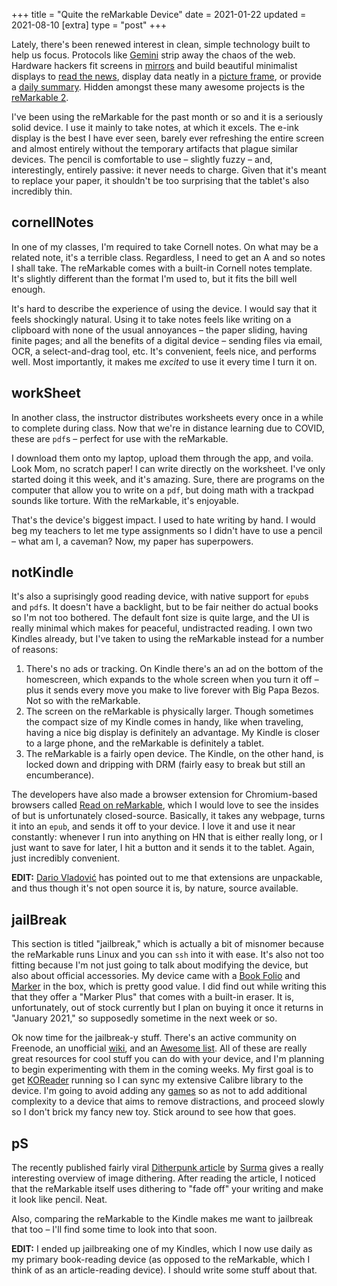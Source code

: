 +++
title = "Quite the reMarkable Device"
date = 2021-01-22
updated = 2021-08-10
[extra]
type = "post"
+++

Lately, there's been renewed interest in clean, simple technology
built to help us focus. Protocols like [Gemini][gemini] strip away
the chaos of the web. Hardware hackers fit screens in
[mirrors][mirror] and build beautiful minimalist displays to
[read the news][newspaper], display data neatly in a [picture
frame][frame], or provide a [daily summary][dashboard]. Hidden amongst
these many awesome projects is the [reMarkable 2][tablet].
<!-- more -->

I've been using the reMarkable for the past month or so and it is a
seriously solid device. I use it mainly to take notes, at which it
excels. The e-ink display is the best I have ever seen, barely ever
refreshing the entire screen and almost entirely without the temporary
artifacts that plague similar devices. The pencil is comfortable to
use – slightly fuzzy – and, interestingly, entirely passive: it never
needs to charge. Given that it's meant to replace your paper, it
shouldn't be too surprising that the tablet's also incredibly thin.

## cornellNotes

In one of my classes, I'm required to take Cornell notes. On what may
be a related note, it's a terrible class. Regardless, I need to get an
A and so notes I shall take. The reMarkable comes with a built-in
Cornell notes template. It's slightly different than the format I'm
used to, but it fits the bill well enough.

It's hard to describe the experience of using the device. I would
say that it feels shockingly natural. Using it to take notes feels
like writing on a clipboard with none of the usual annoyances – the
paper sliding, having finite pages; and all the benefits of a digital
device – sending files via email, OCR, a select-and-drag tool, etc.
It's convenient, feels nice, and performs well. Most importantly, it
makes me *excited* to use it every time I turn it on.

## workSheet

In another class, the instructor distributes worksheets every once in
a while to complete during class. Now that we're in distance learning
due to COVID, these are `pdf`s – perfect for use with the reMarkable.

I download them onto my laptop, upload them through the app, and
voila. Look Mom, no scratch paper! I can write directly on the
worksheet. I've only started doing it this week, and it's amazing.
Sure, there are programs on the computer that allow you to write
on a `pdf`, but doing math with a trackpad sounds like torture. With
the reMarkable, it's enjoyable.

That's the device's biggest impact. I used to hate writing by hand.
I would beg my teachers to let me type assignments so I didn't have
to use a pencil – what am I, a caveman? Now, my paper has superpowers.

## notKindle

It's also a suprisingly good reading device, with native support for
`epub`s and `pdf`s. It doesn't have a backlight, but to be fair
neither do actual books so I'm not too bothered. The default font size
is quite large, and the UI is really minimal which makes for peaceful,
undistracted reading. I own two Kindles already, but I've taken to
using the reMarkable instead for a number of reasons:

1. There's no ads or tracking. On Kindle there's an ad on the bottom
of the homescreen, which expands to the whole screen when you turn it
off – plus it sends every move you make to live forever with Big Papa
Bezos. Not so with the reMarkable.
2. The screen on the reMarkable is physically larger. Though sometimes
the compact size of my Kindle comes in handy, like when traveling,
having a nice big display is definitely an advantage. My Kindle is
closer to a large phone, and the reMarkable is definitely a tablet.
3. The reMarkable is a fairly open device. The Kindle, on the other
hand, is locked down and dripping with DRM (fairly easy to break but
still an encumberance).

The developers have also made a browser extension for Chromium-based
browsers called [Read on reMarkable][rorm], which I would love to see
the insides of but is unfortunately closed-source. Basically, it takes
any webpage, turns it into an `epub`, and sends it off to your device.
I love it and use it near constantly: whenever I run into anything on
HN that is either really long, or I just want to save for later, I
hit a button and it sends it to the tablet. Again, just incredibly
convenient.

**EDIT:** [Dario Vladović][dv] has pointed out to me that extensions
are unpackable, and thus though it's not open source it is, by nature,
source available.

## jailBreak

This section is titled "jailbreak," which is actually a bit of
misnomer because the reMarkable runs Linux and you can `ssh` into it
with ease. It's also not too fitting because I'm not just going to
talk about modifying the device, but also about official accessories.
My device came with a [Book Folio][folio] and [Marker][marker] in the
box, which is pretty good value. I did find out while writing this
that they offer a "Marker Plus" that comes with a built-in eraser. It
is, unfortunately, out of stock currently but I plan on buying it once
it returns in "January 2021," so supposedly sometime in the next week
or so.

Ok now time for the jailbreak-y stuff. There's an active community on
Freenode, an unofficial [wiki][wiki], and an [Awesome list][awesome].
All of these are really great resources for cool stuff you can do with
your device, and I'm planning to begin experimenting with them in the
coming weeks. My first goal is to get [KOReader][reader] running so I
can sync my extensive Calibre library to the device. I'm going to
avoid adding any [games][games] so as not to add additional complexity
to a device that aims to remove distractions, and proceed slowly so I
don't brick my fancy new toy. Stick around to see how that goes.

## pS

The recently published fairly viral [Ditherpunk article][dither]
by [Surma][surma] gives a really interesting overview of image
dithering. After reading the article, I noticed that the reMarkable
itself uses dithering to "fade off" your writing and make it look
like pencil. Neat.

Also, comparing the reMarkable to the Kindle makes me want to
jailbreak that too – I'll find some time to look into that soon.

**EDIT:** I ended up jailbreaking one of my Kindles, which I now use
daily as my primary book-reading device (as opposed to the reMarkable,
which I think of as an article-reading device). I should write some
stuff about that.

[tablet]: https://remarkable.com/
[github]: https://github.com/reMarkable
[gemini]: https://gemini.circumlunar.space/
[mirror]: https://onezero.medium.com/smarter-mirrors-and-how-theyre-made-327997b9eff7
[newspaper]: https://onezero.medium.com/the-morning-paper-revisited-35b407822494
[frame]: https://onezero.medium.com/meet-accent-352cfa95813a
[dashboard]: https://healeycodes.com/hacking-together-an-e-ink-dashboard/
[rorm]: https://chrome.google.com/webstore/detail/read-on-remarkable/bfhkfdnddlhfippjbflipboognpdpoeh
[dv]: https://github.com/vladimyr
[folio]: https://remarkable.com/store/remarkable-2/folios
[marker]: https://remarkable.com/store/remarkable-2/markers
[wiki]: https://remarkablewiki.com/
[awesome]: https://github.com/reHackable/awesome-reMarkable
[reader]: https://github.com/koreader/koreader
[games]: https://github.com/reHackable/awesome-reMarkable#user-content-games
[dither]: https://surma.dev/things/ditherpunk/index.html
[surma]: https://surma.dev/
